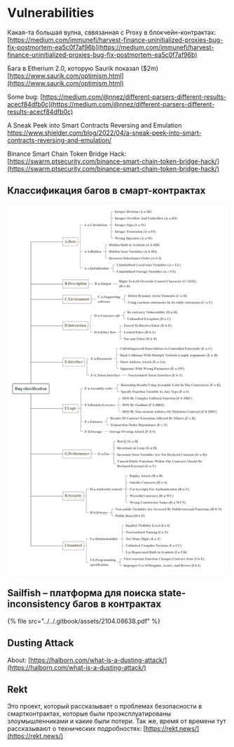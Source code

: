 # Vulnerabilities

Какая-та большая вулна, сввязанная с Proxy в блокчейн-контрактах: [https://medium.com/immunefi/harvest-finance-uninitialized-proxies-bug-fix-postmortem-ea5c0f7af96b](https://medium.com/immunefi/harvest-finance-uninitialized-proxies-bug-fix-postmortem-ea5c0f7af96b)

Бага в Etherium 2.0, которую Saurik показал ($2m) [https://www.saurik.com/optimism.html](https://www.saurik.com/optimism.html)

Some bug: [https://medium.com/@nnez/different-parsers-different-results-acecf84dfb0c](https://medium.com/@nnez/different-parsers-different-results-acecf84dfb0c)

A Sneak Peek into Smart Contracts Reversing and Emulation https://www.shielder.com/blog/2022/04/a-sneak-peek-into-smart-contracts-reversing-and-emulation/

Binance Smart Chain Token Bridge Hack: [https://swarm.ptsecurity.com/binance-smart-chain-token-bridge-hack/](https://swarm.ptsecurity.com/binance-smart-chain-token-bridge-hack/)

## Классификация багов в смарт-контрактах

![](<../../.gitbook/assets/Smart Contract Vulnerabilities Classification.jpg>)

## Sailfish – платформа для поиска state-inconsistency багов в контрактах

{% file src="../../.gitbook/assets/2104.08638.pdf" %}

## Dusting Attack

About: [https://halborn.com/what-is-a-dusting-attack/](https://halborn.com/what-is-a-dusting-attack/)

## Rekt

Это проект, который рассказывает о проблемах безопасности в смартконтрактах, которые были проэксплуатированы злоумышленниками и какие были потери. Так же, время от времени тут рассказывают о технических подробностях: [https://rekt.news/](https://rekt.news/)

